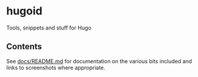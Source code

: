 # hugoid
Tools, snippets and stuff for Hugo

## Contents

See [docs/README.md](https://github.com/solutionroute/hugoid/tree/master/docs)
for documentation on the various bits included and links to screenshots where
appropriate.

